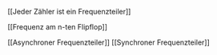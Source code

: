 [[Jeder Zähler ist ein Frequenzteiler]]

[[Frequenz am n-ten Flipflop]]

[[Asynchroner Frequenzteiler]]
[[Synchroner Frequenzteiler]]

